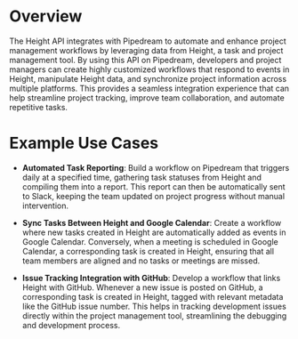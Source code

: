 # Overview

The Height API integrates with Pipedream to automate and enhance project management workflows by leveraging data from Height, a task and project management tool. By using this API on Pipedream, developers and project managers can create highly customized workflows that respond to events in Height, manipulate Height data, and synchronize project information across multiple platforms. This provides a seamless integration experience that can help streamline project tracking, improve team collaboration, and automate repetitive tasks.

# Example Use Cases

- **Automated Task Reporting**: Build a workflow on Pipedream that triggers daily at a specified time, gathering task statuses from Height and compiling them into a report. This report can then be automatically sent to Slack, keeping the team updated on project progress without manual intervention.

- **Sync Tasks Between Height and Google Calendar**: Create a workflow where new tasks created in Height are automatically added as events in Google Calendar. Conversely, when a meeting is scheduled in Google Calendar, a corresponding task is created in Height, ensuring that all team members are aligned and no tasks or meetings are missed.

- **Issue Tracking Integration with GitHub**: Develop a workflow that links Height with GitHub. Whenever a new issue is posted on GitHub, a corresponding task is created in Height, tagged with relevant metadata like the GitHub issue number. This helps in tracking development issues directly within the project management tool, streamlining the debugging and development process.
